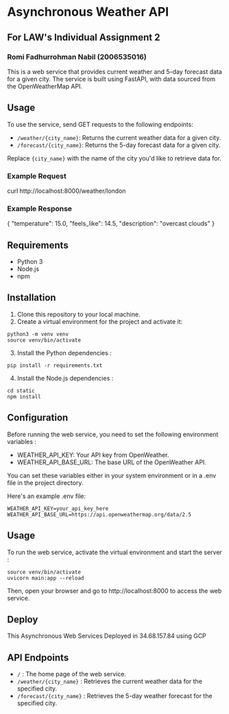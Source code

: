 # Asynchronous Weather API
## For LAW's Individual Assignment 2
### Romi Fadhurrohman Nabil (2006535016)
This is a web service that provides current weather and 5-day forecast data for a given city. The service is built using FastAPI, with data sourced from the OpenWeatherMap API.

## Usage

To use the service, send GET requests to the following endpoints:

- `/weather/{city_name}`: Returns the current weather data for a given city.
- `/forecast/{city_name}`: Returns the 5-day forecast data for a given city.

Replace `{city_name}` with the name of the city you'd like to retrieve data for.

### Example Request

curl http://localhost:8000/weather/london

### Example Response

{
    "temperature": 15.0,
    "feels_like": 14.5,
    "description": "overcast clouds"
}

## Requirements

- Python 3
- Node.js
- npm

## Installation

1. Clone this repository to your local machine.
2. Create a virtual environment for the project and activate it:
```
python3 -m venv venv
source venv/bin/activate
```
3. Install the Python dependencies :
```
pip install -r requirements.txt
```
4. Install the Node.js dependencies :
```
cd static
npm install
```

## Configuration
Before running the web service, you need to set the following environment variables :

* WEATHER_API_KEY: Your API key from OpenWeather.
* WEATHER_API_BASE_URL: The base URL of the OpenWeather API.

You can set these variables either in your system environment or in a .env file in the project directory.

Here's an example .env file:
```
WEATHER_API_KEY=your_api_key_here
WEATHER_API_BASE_URL=https://api.openweathermap.org/data/2.5
```

## Usage
To run the web service, activate the virtual environment and start the server :
```
source venv/bin/activate
uvicorn main:app --reload
```
Then, open your browser and go to http://localhost:8000 to access the web service.

## Deploy
This Asynchronous Web Services Deployed in 34.68.157.84 using GCP

## API Endpoints

- `/` : The home page of the web service.
- `/weather/{city_name}` : Retrieves the current weather data for the specified city.
- `/forecast/{city_name}` : Retrieves the 5-day weather forecast for the specified city.